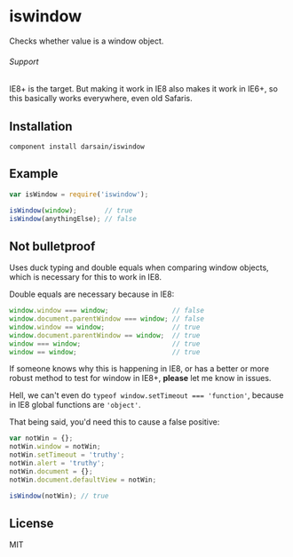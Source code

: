 # iswindow

Checks whether value is a window object.

###### *Support*

IE8+ is the target. But making it work in IE8 also makes it work in IE6+, so this basically works everywhere, even old Safaris.

## Installation

```
component install darsain/iswindow
```

## Example

```js
var isWindow = require('iswindow');

isWindow(window);       // true
isWindow(anythingElse); // false
```

## Not bulletproof

Uses duck typing and double equals when comparing window objects, which is necessary for this to work in IE8.

Double equals are necessary because in IE8:

```js
window.window === window;                // false
window.document.parentWindow === window; // false
window.window == window;                 // true
window.document.parentWindow == window;  // true
window === window;                       // true
window == window;                        // true
```

If someone knows why this is happening in IE8, or has a better or more robust method to test for window in IE8+, **please** let me know in issues.

Hell, we can't even do `typeof window.setTimeout === 'function'`, because in IE8 global functions are `'object'`.

That being said, you'd need this to cause a false positive:

```js
var notWin = {};
notWin.window = notWin;
notWin.setTimeout = 'truthy';
notWin.alert = 'truthy';
notWin.document = {};
notWin.document.defaultView = notWin;

isWindow(notWin); // true
```

## License

MIT